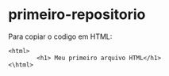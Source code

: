 # primeiro-repositorio

Para copiar o codigo em HTML:
```
<html>
        <h1> Meu primeiro arquivo HTML</h1>
<\html>
```
